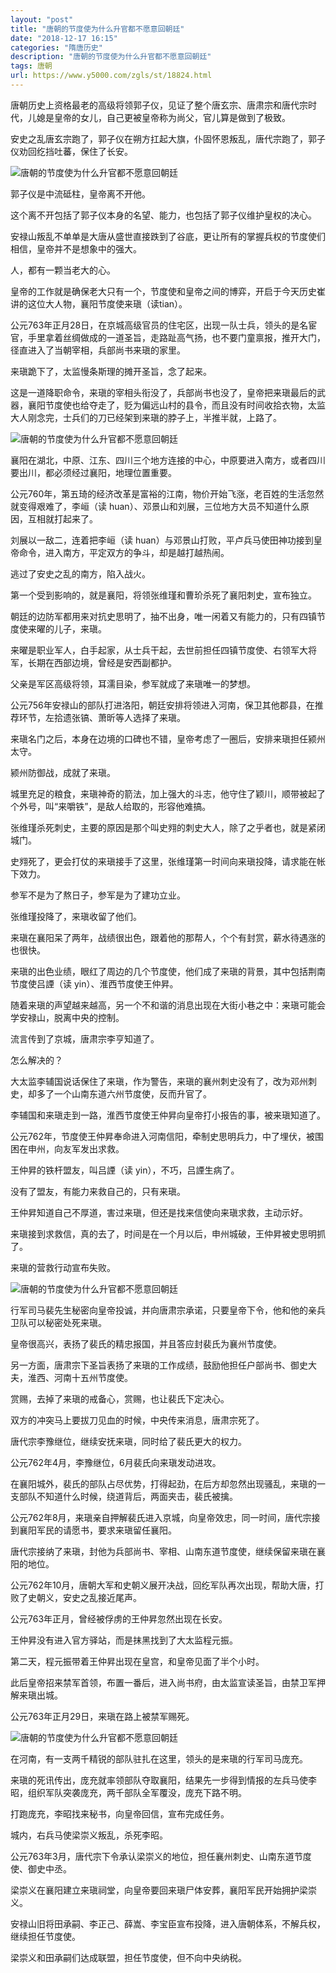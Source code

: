 ```yaml
---
layout: "post"
title: "唐朝的节度使为什么升官都不愿意回朝廷"
date: "2018-12-17 16:15"
categories: "隋唐历史"
description: "唐朝的节度使为什么升官都不愿意回朝廷"
tags: 唐朝
url: https://www.y5000.com/zgls/st/18824.html
---
```






唐朝历史上资格最老的高级将领郭子仪，见证了整个唐玄宗、唐肃宗和唐代宗时代，儿媳是皇帝的女儿，自己更被皇帝称为尚父，官儿算是做到了极致。

安史之乱唐玄宗跑了，郭子仪在朔方扛起大旗，仆固怀恩叛乱，唐代宗跑了，郭子仪劝回纥挡吐蕃，保住了长安。

![唐朝的节度使为什么升官都不愿意回朝廷](/uploads/allimg/170407/6-1F40G11QS03.JPG)

郭子仪是中流砥柱，皇帝离不开他。

这个离不开包括了郭子仪本身的名望、能力，也包括了郭子仪维护皇权的决心。

安禄山叛乱不单单是大唐从盛世直接跌到了谷底，更让所有的掌握兵权的节度使们相信，皇帝并不是想象中的强大。

人，都有一颗当老大的心。

皇帝的工作就是确保老大只有一个，节度使和皇帝之间的博弈，开启于今天历史崔讲的这位大人物，襄阳节度使来瑱（读tian）。

公元763年正月28日，在京城高级官员的住宅区，出现一队士兵，领头的是名宦官，手里拿着丝绸做成的一道圣旨，走路趾高气扬，也不要门童禀报，推开大门，径直进入了当朝宰相，兵部尚书来瑱的家里。

来瑱跪下了，太监慢条斯理的摊开圣旨，念了起来。

这是一道降职命令，来瑱的宰相头衔没了，兵部尚书也没了，皇帝把来瑱最后的武器，襄阳节度使也给夺走了，贬为偏远山村的县令，而且没有时间收拾衣物，太监大人刚念完，士兵们的刀已经架到来瑱的脖子上，半推半就，上路了。

![唐朝的节度使为什么升官都不愿意回朝廷](/uploads/allimg/170407/6-1F40G11U1W0.JPG)

襄阳在湖北，中原、江东、四川三个地方连接的中心，中原要进入南方，或者四川要出川，都必须经过襄阳，地理位置重要。

公元760年，第五琦的经济改革是富裕的江南，物价开始飞涨，老百姓的生活忽然就变得艰难了，李峘（读
huan）、邓景山和刘展，三位地方大员不知道什么原因，互相就打起来了。

刘展以一敌二，连着把李峘（读 huan）与邓景山打败，平卢兵马使田神功接到皇帝命令，进入南方，平定双方的争斗，却是越打越热闹。

逃过了安史之乱的南方，陷入战火。

第一个受到影响的，就是襄阳，将领张维瑾和曹玠杀死了襄阳刺史，宣布独立。

朝廷的边防军都用来对抗史思明了，抽不出身，唯一闲着又有能力的，只有四镇节度使来曜的儿子，来瑱。

来曜是职业军人，白手起家，从士兵干起，去世前担任四镇节度使、右领军大将军，长期在西部边境，曾经是安西副都护。

父亲是军区高级将领，耳濡目染，参军就成了来瑱唯一的梦想。

公元756年安禄山的部队打进洛阳，朝廷安排将领进入河南，保卫其他郡县，在推荐环节，左拾遗张镐、萧昕等人选择了来瑱。

来瑱名门之后，本身在边境的口碑也不错，皇帝考虑了一圈后，安排来瑱担任颍州太守。

颍州防御战，成就了来瑱。

城里充足的粮食，来瑱神奇的箭法，加上强大的斗志，他守住了颖川，顺带被起了个外号，叫“来嚼铁”，是敌人给取的，形容他难搞。

张维瑾杀死刺史，主要的原因是那个叫史翙的刺史大人，除了之乎者也，就是紧闭城门。

史翙死了，更会打仗的来瑱接手了这里，张维瑾第一时间向来瑱投降，请求能在帐下效力。

参军不是为了熬日子，参军是为了建功立业。

张维瑾投降了，来瑱收留了他们。

来瑱在襄阳呆了两年，战绩很出色，跟着他的那帮人，个个有封赏，薪水待遇涨的也很快。

来瑱的出色业绩，眼红了周边的几个节度使，他们成了来瑱的背景，其中包括荆南节度使吕諲（读 yin）、淮西节度使王仲昇。

随着来瑱的声望越来越高，另一个不和谐的消息出现在大街小巷之中：来瑱可能会学安禄山，脱离中央的控制。

流言传到了京城，唐肃宗李亨知道了。

怎么解决的？

大太监李辅国说话保住了来瑱，作为警告，来瑱的襄州刺史没有了，改为邓州刺史，却多了一个山南东道六州节度使，反而升官了。

李辅国和来瑱走到一路，淮西节度使王仲昇向皇帝打小报告的事，被来瑱知道了。

公元762年，节度使王仲昇奉命进入河南信阳，牵制史思明兵力，中了埋伏，被围困在申州，向友军发出求救。

王仲昇的铁杆盟友，叫吕諲（读 yin），不巧，吕諲生病了。

没有了盟友，有能力来救自己的，只有来瑱。

王仲昇知道自己不厚道，害过来瑱，但还是找来信使向来瑱求救，主动示好。

来瑱接到求救信，真的去了，时间是在一个月以后，申州城破，王仲昇被史思明抓了。

来瑱的营救行动宣布失败。

![唐朝的节度使为什么升官都不愿意回朝廷](/uploads/allimg/170407/6-1F40G120294U.JPG)

行军司马裴先生秘密向皇帝投诚，并向唐肃宗承诺，只要皇帝下令，他和他的亲兵卫队可以秘密处死来瑱。

皇帝很高兴，表扬了裴氏的精忠报国，并且答应封裴氏为襄州节度使。

另一方面，唐肃宗下圣旨表扬了来瑱的工作成绩，鼓励他担任户部尚书、御史大夫，淮西、河南十五州节度使。

赏赐，去掉了来瑱的戒备心，赏赐，也让裴氏下定决心。

双方的冲突马上要拔刀见血的时候，中央传来消息，唐肃宗死了。

唐代宗李豫继位，继续安抚来瑱，同时给了裴氏更大的权力。

公元762年4月，李豫继位，6月裴氏向来瑱发动进攻。

在襄阳城外，裴氏的部队占尽优势，打得起劲，在后方却忽然出现骚乱，来瑱的一支部队不知道什么时候，绕道背后，两面夹击，裴氏被擒。

公元762年8月，来瑱亲自押解裴氏进入京城，向皇帝效忠，同一时间，唐代宗接到襄阳军民的请愿书，要求来瑱留任襄阳。

唐代宗接纳了来瑱，封他为兵部尚书、宰相、山南东道节度使，继续保留来瑱在襄阳的地位。

公元762年10月，唐朝大军和史朝义展开决战，回纥军队再次出现，帮助大唐，打败了史朝义，安史之乱接近尾声。

公元763年正月，曾经被俘虏的王仲昇忽然出现在长安。

王仲昇没有进入官方驿站，而是抹黑找到了大太监程元振。

第二天，程元振带着王仲昇出现在皇宫，和皇帝见面了半个小时。

此后皇帝招来禁军首领，布置一番后，进入尚书府，由太监宣读圣旨，由禁卫军押解来瑱出城。

公元763年正月29日，来瑱在路上被禁军赐死。

![唐朝的节度使为什么升官都不愿意回朝廷](/uploads/allimg/170407/6-1F40G11931b3.JPG)

在河南，有一支两千精锐的部队驻扎在这里，领头的是来瑱的行军司马庞充。

来瑱的死讯传出，庞充就率领部队夺取襄阳，结果先一步得到情报的左兵马使李昭，组织军队突袭庞充，两千部队全军覆没，庞充下路不明。

打跑庞充，李昭找来秘书，向皇帝回信，宣布完成任务。

城内，右兵马使梁崇义叛乱，杀死李昭。

公元763年3月，唐代宗下令承认梁崇义的地位，担任襄州刺史、山南东道节度使、御史中丞。

梁崇义在襄阳建立来瑱祠堂，向皇帝要回来瑱尸体安葬，襄阳军民开始拥护梁崇义。

安禄山旧将田承嗣、李正己、薛嵩、李宝臣宣布投降，进入唐朝体系，不解兵权，继续担任节度使。

梁崇义和田承嗣们达成联盟，担任节度使，但不向中央纳税。
